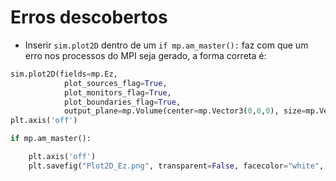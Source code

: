 # Erros descobertos
- Inserir ``` sim.plot2D ``` dentro de um ```if mp.am_master():``` faz com que um erro nos processos do MPI seja gerado, a forma correta é: 

``` python
sim.plot2D(fields=mp.Ez,
            plot_sources_flag=True,
            plot_monitors_flag=True,
            plot_boundaries_flag=True,
            output_plane=mp.Volume(center=mp.Vector3(0,0,0), size=mp.Vector3(30.4,30.4,0)))
plt.axis('off')

if mp.am_master():

    plt.axis('off')
    plt.savefig("Plot2D_Ez.png", transparent=False, facecolor="white",  bbox_inches="tight")

```